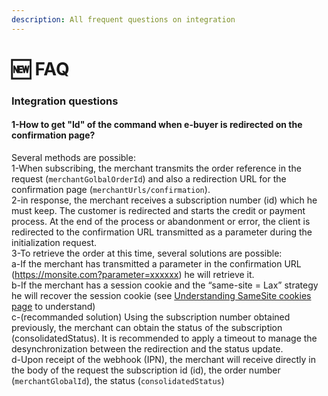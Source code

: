 ```yaml
---
description: All frequent questions on integration
---
```


# 🆕 FAQ

### Integration questions

#### 1-How to get "Id" of the command when e-buyer is redirected on the confirmation page? 

Several methods are possible: \
1-When subscribing, the merchant transmits the order reference in the request (`merchantGolbalOrderId`) and also a redirection URL for the confirmation page (`merchantUrls/confirmation`). \
2-in response, the merchant receives a subscription number (id) which he must keep. The customer is redirected and starts the credit or payment process. At the end of the process or abandonment or error, the client is redirected to the confirmation URL transmitted as a parameter during the initialization request. \
3-To retrieve the order at this time, several solutions are possible: \
a-If the merchant has transmitted a parameter in the confirmation URL (https://monsite.com?parameter=xxxxxx) he will retrieve it. \
b-If the merchant has a session cookie and the “same-site = Lax” strategy he will recover the session cookie (see [Understanding SameSite cookies page](https://andrewlock.net/understanding-samesite-cookies/) to understand) \
c-(recommanded solution) Using the subscription number obtained previously, the merchant can obtain the status of the subscription (consolidatedStatus). It is recommended to apply a timeout to manage the desynchronization between the redirection and the status update. \
d-Upon receipt of the webhook (IPN), the merchant will receive directly in the body of the request the subscription id (id), the order number (`merchantGlobalId`), the status (`consolidatedStatus`)
